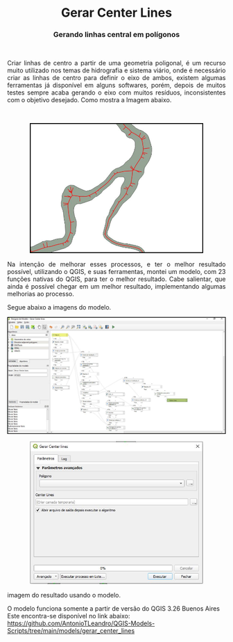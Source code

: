 <h1 align="center">Gerar Center Lines</h1>
<h3 align="center">Gerando linhas central em polígonos</h3>
<br>
<p align="justify">Criar linhas de centro a partir de uma geometria poligonal, é um recurso muito utilizado nos temas de hidrografia e sistema viário, onde é necessário criar as linhas de centro para definir o eixo de ambos, existem algumas ferramentas já disponível em alguns softwares, porém, depois de muitos testes sempre acaba gerando o eixo com muitos resíduos, inconsistentes com o objetivo desejado. Como mostra a Imagem abaixo.</p>
<br>
<p align="center">
   <img width="400" src="imgs/imagem_3.JPG" alt="imagem_III">
</p>
 
<p align="justify">Na intenção de melhorar esses processos, e ter o melhor resultado possível, utilizando o QGIS, e suas ferramentas, montei um modelo, com 23 funções nativas do QGIS, para ter o melhor resultado. Cabe salientar, que ainda é possível chegar em um melhor resultado, implementando algumas melhorias ao processo.</p>

<p align="justify">Segue abaixo a imagens do modelo.</p>

<p align="center">
   <img width="800" src="imgs/imagem_2.JPG" alt="imagem_II">
</p>

<p align="center">
   <img width="400" src="imgs/imagem_5.JPG" alt="imagem_V">
</p>
 

imagem do resultado usando o modelo.
  
O modelo funciona somente a partir de versão do QGIS 3.26 Buenos Aires
Este encontra-se disponível no link abaixo:
https://github.com/AntonioTLeandro/QGIS-Models-Scripts/tree/main/models/gerar_center_lines

